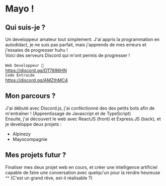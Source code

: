 # Mayo !
## Qui suis-je ?
Un developpeur amateur tout simplement. J'ai appris la programmation en autodidact, je ne suis pas parfait, mais j'apprends de mes erreurs et j'essaies de progresser huhu !
<br/>
Voici des serveurs Discord qui m'ont permis de progresser !
<br/>
<br/>
`Web Developpeur 🥥`
<br/>
https://discord.gg/DT7896HN
<br/>
`Code Entraide`
<br/>
https://discord.gg/AMZthMC4
## Mon parcours ?
J'ai débuté avec Discord.js, j'ai conféctionné des des petits bots afin de m'entraîner ! (Apprentissage de Javascript et de TypeScript)
<br/>
Ensuite, j'ai découvert le web avec ReactJS (front) et Express.JS (back), et je developpe deux projets :
- Alpinezy
- Mayocompagnie
## Mes projets futur ?
Finaliser mes deux projet web en cours, et créer une intelligence artificiel capable de faire une conversation avec quelqu'un pour la rendre heureuse ^^
(C'est un grand rêve, est-il réalisable ?)
